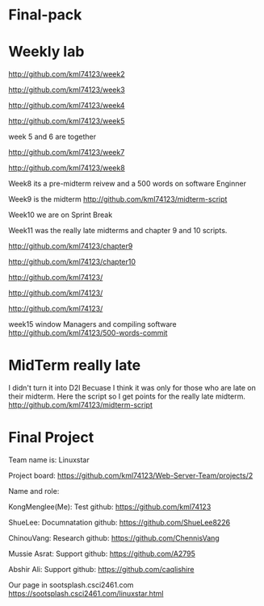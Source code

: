 # Final-pack

# Weekly lab
http://github.com/kml74123/week2

http://github.com/kml74123/week3

http://github.com/kml74123/week4

http://github.com/kml74123/week5

week 5 and 6 are together

http://github.com/kml74123/week7

http://github.com/kml74123/week8

Week8 its a pre-midterm reivew and a 500 words on software Enginner

Week9 is the midterm http://github.com/kml74123/midterm-script 

Week10 we are on Sprint Break

Week11 was the really late midterms and chapter 9 and 10 scripts.

http://github.com/kml74123/chapter9

http://github.com/kml74123/chapter10


http://github.com/kml74123/

http://github.com/kml74123/

http://github.com/kml74123/

week15 window Managers and compiling software
http://github.com/kml74123/500-words-commit







# MidTerm really late 
I didn't turn it into D2l Becuase I think it was only for those who are late on their midterm. Here the script so I get points for the really late midterm.
http://github.com/kml74123/midterm-script


# Final Project
Team name is: Linuxstar 

Project board: https://github.com/kml74123/Web-Server-Team/projects/2

Name and role:

KongMenglee(Me): Test github: https://github.com/kml74123

ShueLee: Documnatation github: https://github.com/ShueLee8226

ChinouVang: Research github: https://github.com/ChennisVang

Mussie Asrat: Support github: https://github.com/A2795

Abshir Ali: Support github: https://github.com/caqlishire

Our page in sootsplash.csci2461.com https://sootsplash.csci2461.com/linuxstar.html








